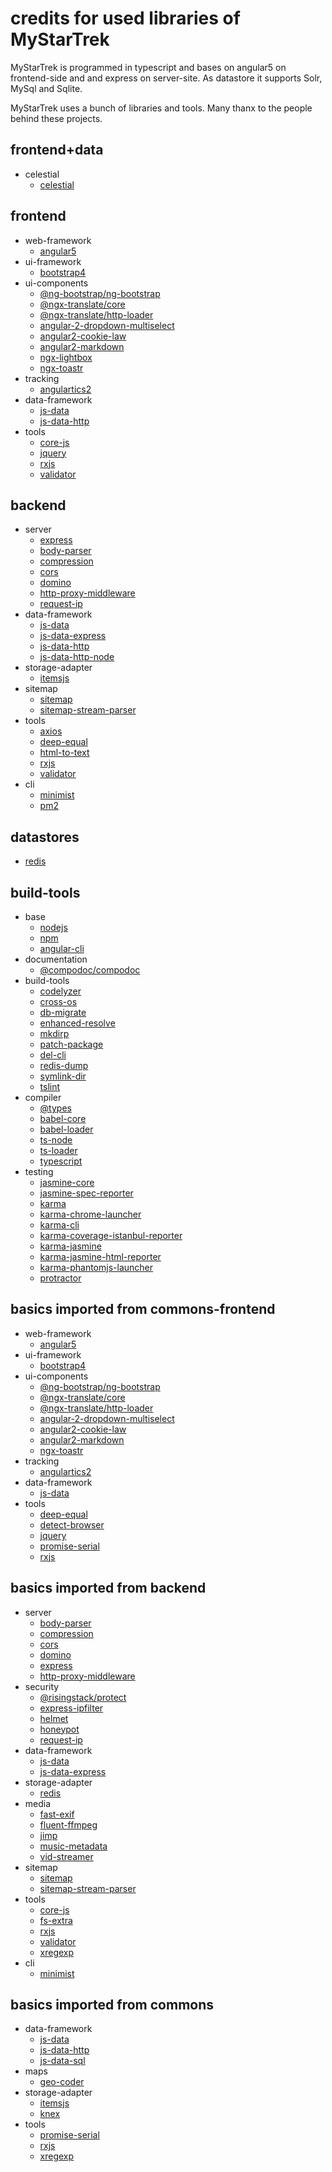 # credits for used libraries of MyStarTrek

MyStarTrek is programmed in typescript and bases on angular5 on frontend-side and and express on server-site.
As datastore it supports Solr, MySql and Sqlite.

MyStarTrek uses a bunch of libraries and tools. Many thanx to the people behind these projects. 

## frontend+data
- celestial
  - [celestial](https://github.com/ofrohn/d3-celestial)

## frontend
- web-framework
    - [angular5](https://angular.io/)
- ui-framework
    - [bootstrap4](https://getbootstrap.com/)
- ui-components
    - [@ng-bootstrap/ng-bootstrap](https://www.npmjs.com/package/@ng-bootstrap/ng-bootstrap)
    - [@ngx-translate/core](https://www.npmjs.com/package/@ngx-translate/core)
    - [@ngx-translate/http-loader](https://www.npmjs.com/package/@ngx-translate/http-loader)
    - [angular-2-dropdown-multiselect](https://www.npmjs.com/package/angular2-dropdown-multiselect)
    - [angular2-cookie-law](https://www.npmjs.com/package/angular2-cookie-law)
    - [angular2-markdown](https://www.npmjs.com/package/angular2-markdown)
    - [ngx-lightbox](https://www.npmjs.com/package/ngx-lightbox)
    - [ngx-toastr](https://www.npmjs.com/package/ngx-toastr)
- tracking
    - [angulartics2](https://www.npmjs.com/package/angulartics2)
- data-framework
    - [js-data](https://www.npmjs.com/package/js-data)
    - [js-data-http](https://www.npmjs.com/package/js-data-http)
- tools
    - [core-js](https://www.npmjs.com/package/core-js)
    - [jquery](https://www.npmjs.com/package/jquery)
    - [rxjs](https://www.npmjs.com/package/rxjs)
    - [validator](https://www.npmjs.com/package/validator)
 
## backend
- server
    - [express](https://www.npmjs.com/package/express)
    - [body-parser](https://www.npmjs.com/package/body-parser)
    - [compression](https://www.npmjs.com/package/compression)
    - [cors](https://www.npmjs.com/package/cors)
    - [domino](https://www.npmjs.com/package/domino)
    - [http-proxy-middleware](https://www.npmjs.com/package/http-proxy-middleware)
    - [request-ip](https://www.npmjs.com/package/request-ip)
- data-framework
    - [js-data](https://www.npmjs.com/package/js-data)
    - [js-data-express](https://www.npmjs.com/package/js-data-express)
    - [js-data-http](https://www.npmjs.com/package/js-data-http)
    - [js-data-http-node](https://www.npmjs.com/package/js-data-http-node)
- storage-adapter
    - [itemsjs](https://www.npmjs.com/package/itemsjs)
- sitemap
    - [sitemap](https://www.npmjs.com/package/sitemap)
    - [sitemap-stream-parser](https://www.npmjs.com/package/sitemap-stream-parser)
- tools
    - [axios](https://www.npmjs.com/package/axios)
    - [deep-equal](https://www.npmjs.com/package/deep-equal)
    - [html-to-text](https://www.npmjs.com/package/html-to-text)
    - [rxjs](https://www.npmjs.com/package/rxjs)
    - [validator](https://www.npmjs.com/package/validator)
- cli
    - [minimist](https://www.npmjs.com/package/minimist)
    - [pm2](https://www.npmjs.com/package/pm2)
 
## datastores
- [redis](https://redis.io/)
 
## build-tools
- base
    - [nodejs](https://nodejs.org)
    - [npm](https://www.npmjs.com/)
    - [angular-cli](https://cli.angular.io/)
- documentation
    - [@compodoc/compodoc](https://www.npmjs.com/package/@compodoc/compodoc)
- build-tools
    - [codelyzer](https://www.npmjs.com/package/codelyzer)
    - [cross-os](https://www.npmjs.com/package/cross-os)
    - [db-migrate](https://www.npmjs.com/package/db-migrate)
    - [enhanced-resolve](https://www.npmjs.com/package/enhanced-resolve)
    - [mkdirp](https://www.npmjs.com/package/mkdirp)
    - [patch-package](https://www.npmjs.com/package/patch-package)
    - [del-cli](https://www.npmjs.com/package/del-cli)
    - [redis-dump](https://www.npmjs.com/package/redis-dump)
    - [symlink-dir](https://www.npmjs.com/package/symlink-dir)
    - [tslint](https://www.npmjs.com/package/tslint)
- compiler
    - [@types](https://www.npmjs.com/search?q=%40Types)
    - [babel-core](https://www.npmjs.com/package/babel-core)
    - [babel-loader](https://www.npmjs.com/package/babel-loader)
    - [ts-node](https://www.npmjs.com/package/ts-node)
    - [ts-loader](https://www.npmjs.com/package/ts-loader)
    - [typescript](https://www.npmjs.com/package/typescript)
- testing
    - [jasmine-core](https://www.npmjs.com/package/jasmine-core)
    - [jasmine-spec-reporter](https://www.npmjs.com/package/jasmine-spec-reporter)
    - [karma](https://www.npmjs.com/package/karma)
    - [karma-chrome-launcher](https://www.npmjs.com/package/karma-chrome-launcher)
    - [karma-cli](https://www.npmjs.com/package/karma-cli)
    - [karma-coverage-istanbul-reporter](https://www.npmjs.com/package/karma-coverage-istanbul-reporter)
    - [karma-jasmine](https://www.npmjs.com/package/karma-jasmine)
    - [karma-jasmine-html-reporter](https://www.npmjs.com/package/karma-jasmine-html-reporter)
    - [karma-phantomjs-launcher](https://www.npmjs.com/package/karma-phantomjs-launcher)
    - [protractor](https://www.npmjs.com/package/protractor)

## basics imported from commons-frontend
- web-framework
    - [angular5](https://angular.io/)
- ui-framework
    - [bootstrap4](https://getbootstrap.com/)
- ui-components
    - [@ng-bootstrap/ng-bootstrap](https://www.npmjs.com/package/@ng-bootstrap/ng-bootstrap)
    - [@ngx-translate/core](https://www.npmjs.com/package/@ngx-translate/core)
    - [@ngx-translate/http-loader](https://www.npmjs.com/package/@ngx-translate/http-loader)
    - [angular-2-dropdown-multiselect](https://www.npmjs.com/package/angular2-dropdown-multiselect)
    - [angular2-cookie-law](https://www.npmjs.com/package/angular2-cookie-law)
    - [angular2-markdown](https://www.npmjs.com/package/angular2-markdown)
    - [ngx-toastr](https://www.npmjs.com/package/ngx-toastr)
- tracking
    - [angulartics2](https://www.npmjs.com/package/angulartics2)
- data-framework
    - [js-data](https://www.npmjs.com/package/js-data)
- tools
    - [deep-equal](https://www.npmjs.com/package/deep-equal)
    - [detect-browser](https://www.npmjs.com/package/detect-browser)
    - [jquery](https://www.npmjs.com/package/jquery)
    - [promise-serial](https://www.npmjs.com/package/promise-serial)
    - [rxjs](https://www.npmjs.com/package/rxjs)

## basics imported from backend
- server
    - [body-parser](https://www.npmjs.com/package/body-parser)
    - [compression](https://www.npmjs.com/package/compression)
    - [cors](https://www.npmjs.com/package/cors)
    - [domino](https://www.npmjs.com/package/domino)
    - [express](https://www.npmjs.com/package/express)
    - [http-proxy-middleware](https://www.npmjs.com/package/http-proxy-middleware)
- security
    - [@risingstack/protect](https://www.npmjs.com/package/@risingstack/protect)
    - [express-ipfilter](https://www.npmjs.com/package/express-ipfilter)
    - [helmet](https://www.npmjs.com/package/helmet)
    - [honeypot](https://www.npmjs.com/package/honeypot)
    - [request-ip](https://www.npmjs.com/package/request-ip)
- data-framework
    - [js-data](https://www.npmjs.com/package/js-data)
    - [js-data-express](https://www.npmjs.com/package/js-data-express)
- storage-adapter
    - [redis](https://www.npmjs.com/package/redis)
- media
    - [fast-exif](https://www.npmjs.com/package/fast-exif)
    - [fluent-ffmpeg](https://www.npmjs.com/package/fluent-ffmpeg)
    - [jimp](https://www.npmjs.com/package/jimp)
    - [music-metadata](https://www.npmjs.com/package/music-metadata)
    - [vid-streamer](https://www.npmjs.com/package/vid-streamer)
- sitemap
    - [sitemap](https://www.npmjs.com/package/sitemap)
    - [sitemap-stream-parser](https://www.npmjs.com/package/sitemap-stream-parser)
- tools
    - [core-js](https://www.npmjs.com/package/core-js)
    - [fs-extra](https://www.npmjs.com/package/fs-extra)
    - [rxjs](https://www.npmjs.com/package/rxjs)
    - [validator](https://www.npmjs.com/package/validator)
    - [xregexp](https://www.npmjs.com/package/xregexp)
- cli
    - [minimist](https://www.npmjs.com/package/minimist)

## basics imported from commons
- data-framework
    - [js-data](https://www.npmjs.com/package/js-data)
    - [js-data-http](https://www.npmjs.com/package/js-data-http)
    - [js-data-sql](https://www.npmjs.com/package/js-data-sql)
- maps
    - [geo-coder](https://www.npmjs.com/package/geo-coder)
- storage-adapter
    - [itemsjs](https://www.npmjs.com/package/itemsjs)
    - [knex](https://www.npmjs.com/package/knex)
- tools
    - [promise-serial](https://www.npmjs.com/package/promise-serial)
    - [rxjs](https://www.npmjs.com/package/rxjs)
    - [xregexp](https://www.npmjs.com/package/xregexp)

